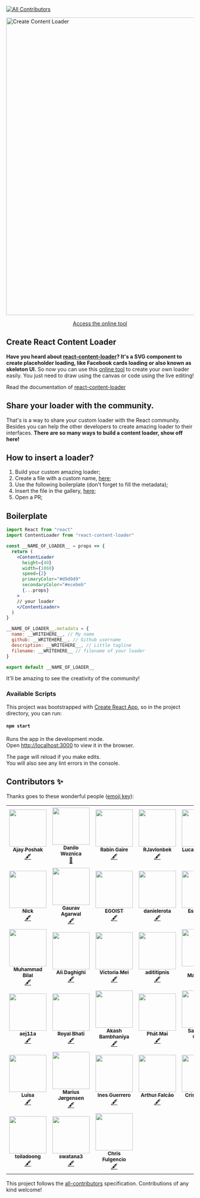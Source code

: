 <p align="center">

  [![All Contributors][logo]](reference)

  [logo]: https://img.shields.io/badge/all_contributors-12-orange.svg?style=flat-square
  [reference]: #contributors
  <img width="800px" src="https://user-images.githubusercontent.com/4838076/72096118-78a8a400-3311-11ea-8b8d-c69ef232ffcc.png" title="Create Content Loader" />
</p>

<p align="center">
  <a href="https://danilowoz.github.io/create-content-loader/">Access the online tool</a>
</p>

## Create React Content Loader

**Have you heard about [react-content-loader](https://github.com/danilowoz/react-content-loader)? It's a SVG component to create placeholder loading, like Facebook cards loading or also known as skeleton UI.** So now you can use this [online tool](https://danilowoz.github.io/create-content-loader/) to create your own loader easily. You just need to draw using the canvas or code using the live editing!

Read the documentation of [react-content-loader](https://github.com/danilowoz/react-content-loader)

## Share your loader with the community.

That's is a way to share your custom loader with the React community. Besides you can help the other developers to create amazing loader to their interfaces. **There are so many ways to build a content loader, show off here!**

## How to insert a loader?

1. Build your custom amazing loader;
2. Create a file with a custom name, [here](https://github.com/danilowoz/create-content-loader/tree/master/src/Gallery/insertYourLoaderHere);
3. Use the following boilerplate (don't forget to fill the metadata);
4. Insert the file in the gallery, [here](https://github.com/danilowoz/create-content-loader/blob/master/src/Gallery/insertYourLoaderHere/index.js);
5. Open a PR;

## Boilerplate

```jsx
import React from "react"
import ContentLoader from "react-content-loader"

const __NAME_OF_LOADER__ = props => {
  return (
    <ContentLoader
      height={40}
      width={1060}
      speed={2}
      primaryColor="#d9d9d9"
      secondaryColor="#ecebeb"
      {...props}
    >
    // your loader
    </ContentLoader>
  )
}

__NAME_OF_LOADER__.metadata = {
  name: __WRITEHERE__, // My name
  github: __WRITEHERE__, // Github username
  description: __WRITEHERE__, // Little tagline
  filename: __WRITEHERE__ // filename of your loader
}

export default __NAME_OF_LOADER__

```

It'll be amazing to see the creativity of the community! 

### Available Scripts

This project was bootstrapped with [Create React App](https://github.com/facebookincubator/create-react-app), so in the project directory, you can run:

#### `npm start`

Runs the app in the development mode.<br>
Open [http://localhost:3000](http://localhost:3000) to view it in the browser.

The page will reload if you make edits.<br>
You will also see any lint errors in the console.

## Contributors ✨

Thanks goes to these wonderful people ([emoji key](https://allcontributors.org/docs/en/emoji-key)):

<!-- ALL-CONTRIBUTORS-LIST:START - Do not remove or modify this section -->
<!-- prettier-ignore-start -->
<!-- markdownlint-disable -->
<table>
  <tr>
    <td align="center"><a href="https://twitter.com/poshakajay"><img src="https://avatars2.githubusercontent.com/u/7375457?v=4" width="100px;" alt=""/><br /><sub><b>Ajay Poshak</b></sub></a><br /><a href="#content-AjayPoshak" title="Content">🖋</a></td>
    <td align="center"><a href="http://danilowoz.com"><img src="https://avatars1.githubusercontent.com/u/4838076?v=4" width="100px;" alt=""/><br /><sub><b>Danilo Woznica</b></sub></a><br /><a href="#maintenance-danilowoz" title="Maintenance">🚧</a></td>
    <td align="center"><a href="http://rabingaire.com.np"><img src="https://avatars3.githubusercontent.com/u/17409675?v=4" width="100px;" alt=""/><br /><sub><b>Rabin Gaire</b></sub></a><br /><a href="#content-rabingaire" title="Content">🖋</a></td>
    <td align="center"><a href="https://github.com/RJavlonbek"><img src="https://avatars0.githubusercontent.com/u/33687903?v=4" width="100px;" alt=""/><br /><sub><b>RJavlonbek</b></sub></a><br /><a href="#content-RJavlonbek" title="Content">🖋</a></td>
    <td align="center"><a href="https://github.com/LucasPadovan"><img src="https://avatars0.githubusercontent.com/u/993291?v=4" width="100px;" alt=""/><br /><sub><b>Lucas Padovan</b></sub></a><br /><a href="#content-LucasPadovan" title="Content">🖋</a></td>
    <td align="center"><a href="https://cv.wiput.me"><img src="https://avatars3.githubusercontent.com/u/8299278?v=4" width="100px;" alt=""/><br /><sub><b>Wiput Pootong</b></sub></a><br /><a href="#content-wiput1999" title="Content">🖋</a></td>
    <td align="center"><a href="http://www.thomasknickman.com"><img src="https://avatars1.githubusercontent.com/u/2933988?v=4" width="100px;" alt=""/><br /><sub><b>Thomas Knickman</b></sub></a><br /><a href="#content-tknickman" title="Content">🖋</a></td>
  </tr>
  <tr>
    <td align="center"><a href="https://github.com/nicholascm"><img src="https://avatars2.githubusercontent.com/u/8185671?v=4" width="100px;" alt=""/><br /><sub><b>Nick</b></sub></a><br /><a href="#content-nicholascm" title="Content">🖋</a></td>
    <td align="center"><a href="https://github.com/gauravagarwal2704"><img src="https://avatars0.githubusercontent.com/u/5871983?v=4" width="100px;" alt=""/><br /><sub><b>Gaurav Agarwal</b></sub></a><br /><a href="#content-gauravagarwal2704" title="Content">🖋</a></td>
    <td align="center"><a href="https://patreon.com/egoist"><img src="https://avatars2.githubusercontent.com/u/8784712?v=4" width="100px;" alt=""/><br /><sub><b>EGOIST</b></sub></a><br /><a href="#content-egoist" title="Content">🖋</a></td>
    <td align="center"><a href="https://github.com/danielerota"><img src="https://avatars2.githubusercontent.com/u/50356649?v=4" width="100px;" alt=""/><br /><sub><b>danielerota</b></sub></a><br /><a href="#content-danielerota" title="Content">🖋</a></td>
    <td align="center"><a href="https://github.com/EslavaDev"><img src="https://avatars0.githubusercontent.com/u/31320429?v=4" width="100px;" alt=""/><br /><sub><b>EslavaDev</b></sub></a><br /><a href="#content-EslavaDev" title="Content">🖋</a></td>
    <td align="center"><a href="https://www.upwork.com/o/profiles/users/_~0159ba59f83310f587/"><img src="https://avatars0.githubusercontent.com/u/39671392?v=4" width="100px;" alt=""/><br /><sub><b>Ahsan Ullah</b></sub></a><br /><a href="#content-IamAhsanMani" title="Content">🖋</a></td>
    <td align="center"><a href="https://koneko096.github.io/"><img src="https://avatars3.githubusercontent.com/u/9217338?v=4" width="100px;" alt=""/><br /><sub><b>Afrizal Fikri</b></sub></a><br /><a href="#content-koneko096" title="Content">🖋</a></td>
  </tr>
  <tr>
    <td align="center"><a href="https://github.com/bilalbutt044"><img src="https://avatars3.githubusercontent.com/u/30072504?v=4" width="100px;" alt=""/><br /><sub><b>Muhammad Bilal</b></sub></a><br /><a href="#content-bilalbutt044" title="Content">🖋</a></td>
    <td align="center"><a href="https://github.com/alidaghighi"><img src="https://avatars3.githubusercontent.com/u/23290056?v=4" width="100px;" alt=""/><br /><sub><b>Ali Daghighi</b></sub></a><br /><a href="#content-alidaghighi" title="Content">🖋</a></td>
    <td align="center"><a href="https://www.youtube.com/victoriamei"><img src="https://avatars2.githubusercontent.com/u/28760234?v=4" width="100px;" alt=""/><br /><sub><b>Victoria Mei</b></sub></a><br /><a href="#content-vm930" title="Content">🖋</a></td>
    <td align="center"><a href="https://github.com/adititipnis"><img src="https://avatars0.githubusercontent.com/u/10024684?v=4" width="100px;" alt=""/><br /><sub><b>adititipnis</b></sub></a><br /><a href="#content-adititipnis" title="Content">🖋</a></td>
    <td align="center"><a href="https://github.com/pablomaribondo"><img src="https://avatars0.githubusercontent.com/u/29880916?v=4" width="100px;" alt=""/><br /><sub><b>Pablo Maribondo</b></sub></a><br /><a href="#content-pablomaribondo" title="Content">🖋</a></td>
    <td align="center"><a href="https://github.com/sbaraka"><img src="https://avatars2.githubusercontent.com/u/29280064?v=4" width="100px;" alt=""/><br /><sub><b>Sammy Baraka</b></sub></a><br /><a href="#content-sbaraka" title="Content">🖋</a></td>
    <td align="center"><a href="https://baptistefkt.github.io"><img src="https://avatars3.githubusercontent.com/u/18186452?v=4" width="100px;" alt=""/><br /><sub><b>Baptiste Firket</b></sub></a><br /><a href="#content-baptistefkt" title="Content">🖋</a></td>
  </tr>
  <tr>
    <td align="center"><a href="https://github.com/aej11a"><img src="https://avatars2.githubusercontent.com/u/10066422?v=4" width="100px;" alt=""/><br /><sub><b>aej11a</b></sub></a><br /><a href="#content-aej11a" title="Content">🖋</a></td>
    <td align="center"><a href="http://royalbhati.github.io/portfolio"><img src="https://avatars3.githubusercontent.com/u/11679543?v=4" width="100px;" alt=""/><br /><sub><b>Royal Bhati</b></sub></a><br /><a href="#content-royalbhati" title="Content">🖋</a></td>
    <td align="center"><a href="https://github.com/Akashnb"><img src="https://avatars3.githubusercontent.com/u/42564198?v=4" width="100px;" alt=""/><br /><sub><b>Akash Bambhaniya</b></sub></a><br /><a href="#content-Akashnb" title="Content">🖋</a></td>
    <td align="center"><a href="https://github.com/lPaths"><img src="https://avatars0.githubusercontent.com/u/22215743?v=4" width="100px;" alt=""/><br /><sub><b>Phát Mai</b></sub></a><br /><a href="#content-lPaths" title="Content">🖋</a></td>
    <td align="center"><a href="https://sgarcia30.github.io/portfolio/"><img src="https://avatars2.githubusercontent.com/u/31214561?v=4" width="100px;" alt=""/><br /><sub><b>Sarah Ann Garcia</b></sub></a><br /><a href="#content-sgarcia30" title="Content">🖋</a></td>
    <td align="center"><a href="http://www.fistondesign.com"><img src="https://avatars2.githubusercontent.com/u/46843540?v=4" width="100px;" alt=""/><br /><sub><b>BYIRINGIRO Emmanuel</b></sub></a><br /><a href="#content-emmbyiringiro" title="Content">🖋</a></td>
    <td align="center"><a href="https://github.com/clariokids"><img src="https://avatars1.githubusercontent.com/u/7637706?v=4" width="100px;" alt=""/><br /><sub><b>clariokids</b></sub></a><br /><a href="#content-clariokids" title="Content">🖋</a></td>
  </tr>
  <tr>
    <td align="center"><a href="http://luisabfs.github.io"><img src="https://avatars1.githubusercontent.com/u/21061462?v=4" width="100px;" alt=""/><br /><sub><b>Luísa</b></sub></a><br /><a href="#content-luisabfs" title="Content">🖋</a></td>
    <td align="center"><a href="https://github.com/marjorg"><img src="https://avatars2.githubusercontent.com/u/5442549?v=4" width="100px;" alt=""/><br /><sub><b>Marius Jørgensen</b></sub></a><br /><a href="#content-marjorg" title="Content">🖋</a></td>
    <td align="center"><a href="https://github.com/inesgs12"><img src="https://avatars2.githubusercontent.com/u/49120647?v=4" width="100px;" alt=""/><br /><sub><b>Ines Guerrero</b></sub></a><br /><a href="#content-inesgs12" title="Content">🖋</a></td>
    <td align="center"><a href="https://linkedin.com/in/arthufalcao/"><img src="https://avatars2.githubusercontent.com/u/22386383?v=4" width="100px;" alt=""/><br /><sub><b>Arthur Falcão</b></sub></a><br /><a href="#content-arthurfalcao" title="Content">🖋</a></td>
    <td align="center"><a href="https://www.webnow.site"><img src="https://avatars2.githubusercontent.com/u/33206445?v=4" width="100px;" alt=""/><br /><sub><b>Cristina Dias</b></sub></a><br /><a href="#content-crisgit" title="Content">🖋</a></td>
    <td align="center"><a href="https://github.com/Mr-sgreen"><img src="https://avatars1.githubusercontent.com/u/12498468?v=4" width="100px;" alt=""/><br /><sub><b>Mr-sgreen</b></sub></a><br /><a href="#content-Mr-sgreen" title="Content">🖋</a></td>
    <td align="center"><a href="https://github.com/asehdev"><img src="https://avatars2.githubusercontent.com/u/50873266?v=4" width="100px;" alt=""/><br /><sub><b>asehdev</b></sub></a><br /><a href="#content-asehdev" title="Content">🖋</a></td>
  </tr>
  <tr>
    <td align="center"><a href="https://github.com/toiladoong"><img src="https://avatars0.githubusercontent.com/u/26488763?v=4" width="100px;" alt=""/><br /><sub><b>toiladoong</b></sub></a><br /><a href="#content-toiladoong" title="Content">🖋</a></td>
    <td align="center"><a href="https://github.com/swatana3"><img src="https://avatars3.githubusercontent.com/u/8205632?v=4" width="100px;" alt=""/><br /><sub><b>swatana3</b></sub></a><br /><a href="#content-swatana3" title="Content">🖋</a></td>
    <td align="center"><a href="http://fulgenc.io"><img src="https://avatars0.githubusercontent.com/u/13307636?v=4" width="100px;" alt=""/><br /><sub><b>Chris Fulgencio</b></sub></a><br /><a href="#content-fulgencc" title="Content">🖋</a></td>
  </tr>
</table>

<!-- markdownlint-enable -->
<!-- prettier-ignore-end -->
<!-- ALL-CONTRIBUTORS-LIST:END -->

This project follows the [all-contributors](https://github.com/all-contributors/all-contributors) specification. Contributions of any kind welcome!
